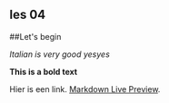 ## les 04

##Let's begin

*Italian is very good yesyes*

__This is a bold text__

Hier is een link. [Markdown Live Preview](https://markdownlivepreview.com/).

